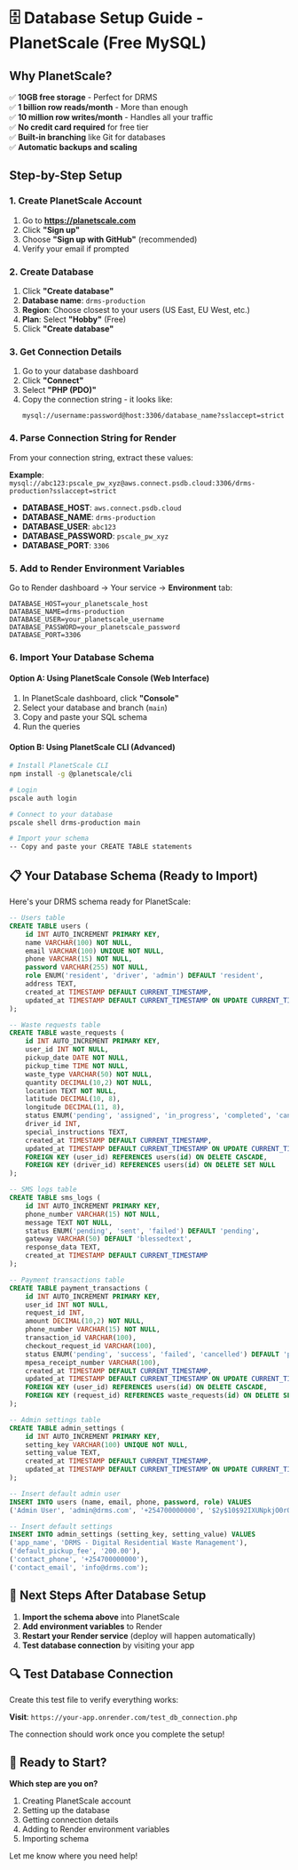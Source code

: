 # 🗄️ Database Setup Guide - PlanetScale (Free MySQL)

## Why PlanetScale?

✅ **10GB free storage** - Perfect for DRMS  
✅ **1 billion row reads/month** - More than enough  
✅ **10 million row writes/month** - Handles all your traffic  
✅ **No credit card required** for free tier  
✅ **Built-in branching** like Git for databases  
✅ **Automatic backups and scaling**

## Step-by-Step Setup

### 1. Create PlanetScale Account

1. Go to **https://planetscale.com**
2. Click **"Sign up"**
3. Choose **"Sign up with GitHub"** (recommended)
4. Verify your email if prompted

### 2. Create Database

1. Click **"Create database"**
2. **Database name**: `drms-production`
3. **Region**: Choose closest to your users (US East, EU West, etc.)
4. **Plan**: Select **"Hobby"** (Free)
5. Click **"Create database"**

### 3. Get Connection Details

1. Go to your database dashboard
2. Click **"Connect"**
3. Select **"PHP (PDO)"**
4. Copy the connection string - it looks like:
   ```
   mysql://username:password@host:3306/database_name?sslaccept=strict
   ```

### 4. Parse Connection String for Render

From your connection string, extract these values:

**Example**: `mysql://abc123:pscale_pw_xyz@aws.connect.psdb.cloud:3306/drms-production?sslaccept=strict`

- **DATABASE_HOST**: `aws.connect.psdb.cloud`
- **DATABASE_NAME**: `drms-production`
- **DATABASE_USER**: `abc123`
- **DATABASE_PASSWORD**: `pscale_pw_xyz`
- **DATABASE_PORT**: `3306`

### 5. Add to Render Environment Variables

Go to Render dashboard → Your service → **Environment** tab:

```
DATABASE_HOST=your_planetscale_host
DATABASE_NAME=drms-production
DATABASE_USER=your_planetscale_username
DATABASE_PASSWORD=your_planetscale_password
DATABASE_PORT=3306
```

### 6. Import Your Database Schema

#### Option A: Using PlanetScale Console (Web Interface)

1. In PlanetScale dashboard, click **"Console"**
2. Select your database and branch (`main`)
3. Copy and paste your SQL schema
4. Run the queries

#### Option B: Using PlanetScale CLI (Advanced)

```bash
# Install PlanetScale CLI
npm install -g @planetscale/cli

# Login
pscale auth login

# Connect to your database
pscale shell drms-production main

# Import your schema
-- Copy and paste your CREATE TABLE statements
```

## 📋 Your Database Schema (Ready to Import)

Here's your DRMS schema ready for PlanetScale:

```sql
-- Users table
CREATE TABLE users (
    id INT AUTO_INCREMENT PRIMARY KEY,
    name VARCHAR(100) NOT NULL,
    email VARCHAR(100) UNIQUE NOT NULL,
    phone VARCHAR(15) NOT NULL,
    password VARCHAR(255) NOT NULL,
    role ENUM('resident', 'driver', 'admin') DEFAULT 'resident',
    address TEXT,
    created_at TIMESTAMP DEFAULT CURRENT_TIMESTAMP,
    updated_at TIMESTAMP DEFAULT CURRENT_TIMESTAMP ON UPDATE CURRENT_TIMESTAMP
);

-- Waste requests table
CREATE TABLE waste_requests (
    id INT AUTO_INCREMENT PRIMARY KEY,
    user_id INT NOT NULL,
    pickup_date DATE NOT NULL,
    pickup_time TIME NOT NULL,
    waste_type VARCHAR(50) NOT NULL,
    quantity DECIMAL(10,2) NOT NULL,
    location TEXT NOT NULL,
    latitude DECIMAL(10, 8),
    longitude DECIMAL(11, 8),
    status ENUM('pending', 'assigned', 'in_progress', 'completed', 'cancelled') DEFAULT 'pending',
    driver_id INT,
    special_instructions TEXT,
    created_at TIMESTAMP DEFAULT CURRENT_TIMESTAMP,
    updated_at TIMESTAMP DEFAULT CURRENT_TIMESTAMP ON UPDATE CURRENT_TIMESTAMP,
    FOREIGN KEY (user_id) REFERENCES users(id) ON DELETE CASCADE,
    FOREIGN KEY (driver_id) REFERENCES users(id) ON DELETE SET NULL
);

-- SMS logs table
CREATE TABLE sms_logs (
    id INT AUTO_INCREMENT PRIMARY KEY,
    phone_number VARCHAR(15) NOT NULL,
    message TEXT NOT NULL,
    status ENUM('pending', 'sent', 'failed') DEFAULT 'pending',
    gateway VARCHAR(50) DEFAULT 'blessedtext',
    response_data TEXT,
    created_at TIMESTAMP DEFAULT CURRENT_TIMESTAMP
);

-- Payment transactions table
CREATE TABLE payment_transactions (
    id INT AUTO_INCREMENT PRIMARY KEY,
    user_id INT NOT NULL,
    request_id INT,
    amount DECIMAL(10,2) NOT NULL,
    phone_number VARCHAR(15) NOT NULL,
    transaction_id VARCHAR(100),
    checkout_request_id VARCHAR(100),
    status ENUM('pending', 'success', 'failed', 'cancelled') DEFAULT 'pending',
    mpesa_receipt_number VARCHAR(100),
    created_at TIMESTAMP DEFAULT CURRENT_TIMESTAMP,
    updated_at TIMESTAMP DEFAULT CURRENT_TIMESTAMP ON UPDATE CURRENT_TIMESTAMP,
    FOREIGN KEY (user_id) REFERENCES users(id) ON DELETE CASCADE,
    FOREIGN KEY (request_id) REFERENCES waste_requests(id) ON DELETE SET NULL
);

-- Admin settings table
CREATE TABLE admin_settings (
    id INT AUTO_INCREMENT PRIMARY KEY,
    setting_key VARCHAR(100) UNIQUE NOT NULL,
    setting_value TEXT,
    created_at TIMESTAMP DEFAULT CURRENT_TIMESTAMP,
    updated_at TIMESTAMP DEFAULT CURRENT_TIMESTAMP ON UPDATE CURRENT_TIMESTAMP
);

-- Insert default admin user
INSERT INTO users (name, email, phone, password, role) VALUES
('Admin User', 'admin@drms.com', '+254700000000', '$2y$10$92IXUNpkjO0rOQ5byMi.Ye4oKoEa3Ro9llC/.og/at2.uheWG/igi', 'admin');

-- Insert default settings
INSERT INTO admin_settings (setting_key, setting_value) VALUES
('app_name', 'DRMS - Digital Residential Waste Management'),
('default_pickup_fee', '200.00'),
('contact_phone', '+254700000000'),
('contact_email', 'info@drms.com');
```

## 🚀 Next Steps After Database Setup

1. **Import the schema above** into PlanetScale
2. **Add environment variables** to Render
3. **Restart your Render service** (deploy will happen automatically)
4. **Test database connection** by visiting your app

## 🔍 Test Database Connection

Create this test file to verify everything works:

**Visit**: `https://your-app.onrender.com/test_db_connection.php`

The connection should work once you complete the setup!

## 🎯 Ready to Start?

**Which step are you on?**

1. Creating PlanetScale account
2. Setting up the database
3. Getting connection details
4. Adding to Render environment variables
5. Importing schema

Let me know where you need help!
